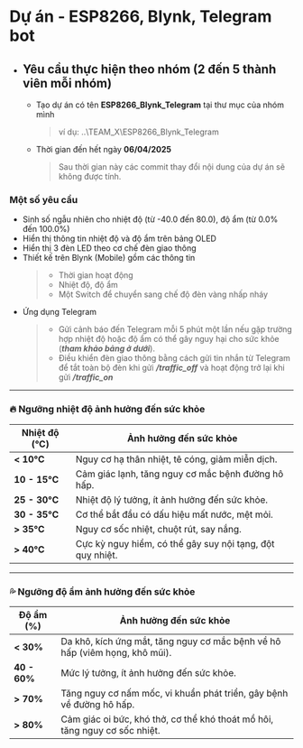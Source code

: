 
# Dự án - ESP8266, Blynk, Telegram bot
- ## Yêu cầu thực hiện theo nhóm (2 đến 5 thành viên mỗi nhóm)
	- Tạo dự án có tên **ESP8266_Blynk_Telegram** tại thư mục của nhóm mình
	
		> ví dụ: ..\TEAM_X\ESP8266_Blynk_Telegram
	- Thời gian đến hết ngày **06/04/2025**
	
		> Sau thời gian này các commit thay đổi nội dung của dự án sẽ không được tính.
		
### Một số yêu cầu
- Sinh số ngẫu nhiên cho nhiệt độ (từ -40.0 đến 80.0), độ ẩm (từ 0.0% đến 100.0%)
- Hiển thị thông tin nhiệt độ và độ ẩm trên bảng OLED
- Hiển thị 3 đèn LED theo cơ chế đèn giao thông
- Thiết kế trên Blynk (Mobile) gồm các thông tin
	>+ Thời gian hoạt động
	>+ Nhiệt độ, độ ẩm
	>+ Một Switch để chuyển sang chế độ đèn vàng nhấp nháy  
- Ứng dụng Telegram
	>+ Gửi cảnh báo đến Telegram mỗi 5 phút một lần nếu gặp trường hợp nhiệt độ hoặc độ ẩm có thể gây nguy hại cho sức khỏe (___tham khảo bảng ở dưới___).
	>+ Điều khiển đèn giao thông bằng cách gửi tin nhắn từ Telegram để tắt toàn bộ đèn khi gửi ___/traffic_off___ và hoạt động trở lại khi gửi ___/traffic_on___
___
### 🔥 Ngưỡng nhiệt độ ảnh hưởng đến sức khỏe
| Nhiệt độ (°C) | Ảnh hưởng đến sức khỏe |
|--------------|---------------------|
| **< 10°C**  | Nguy cơ hạ thân nhiệt, tê cóng, giảm miễn dịch. |
| **10 - 15°C** | Cảm giác lạnh, tăng nguy cơ mắc bệnh đường hô hấp. |
| **25 - 30°C** | Nhiệt độ lý tưởng, ít ảnh hưởng đến sức khỏe. |
| **30 - 35°C** | Cơ thể bắt đầu có dấu hiệu mất nước, mệt mỏi. |
| **> 35°C**  | Nguy cơ sốc nhiệt, chuột rút, say nắng. |
| **> 40°C**  | Cực kỳ nguy hiểm, có thể gây suy nội tạng, đột quỵ nhiệt. |

---

### 💦 Ngưỡng độ ẩm ảnh hưởng đến sức khỏe
| Độ ẩm (%)   | Ảnh hưởng đến sức khỏe |
|------------|---------------------|
| **< 30%**  | Da khô, kích ứng mắt, tăng nguy cơ mắc bệnh về hô hấp (viêm họng, khô mũi). |
| **40 - 60%** | Mức lý tưởng, ít ảnh hưởng đến sức khỏe. |
| **> 70%**  | Tăng nguy cơ nấm mốc, vi khuẩn phát triển, gây bệnh về đường hô hấp. |
| **> 80%**  | Cảm giác oi bức, khó thở, cơ thể khó thoát mồ hôi, tăng nguy cơ sốc nhiệt. |
